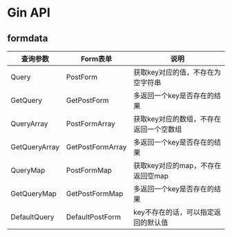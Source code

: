 # Gin API


## formdata

| 查询参数| Form表单	| 说明| 
| ------ | ------ | ------ |
| Query | PostForm | 获取key对应的值，不存在为空字符串 |
| GetQuery | GetPostForm | 多返回一个key是否存在的结果 |
| QueryArray | PostFormArray | 获取key对应的数组，不存在返回一个空数组 |
| GetQueryArray | GetPostFormArray | 多返回一个key是否存在的结果 |
| QueryMap | PostFormMap | 获取key对应的map，不存在返回空map |
| GetQueryMap | GetPostFormMap | 多返回一个key是否存在的结果 |
| DefaultQuery | DefaultPostForm | key不存在的话，可以指定返回的默认值 |